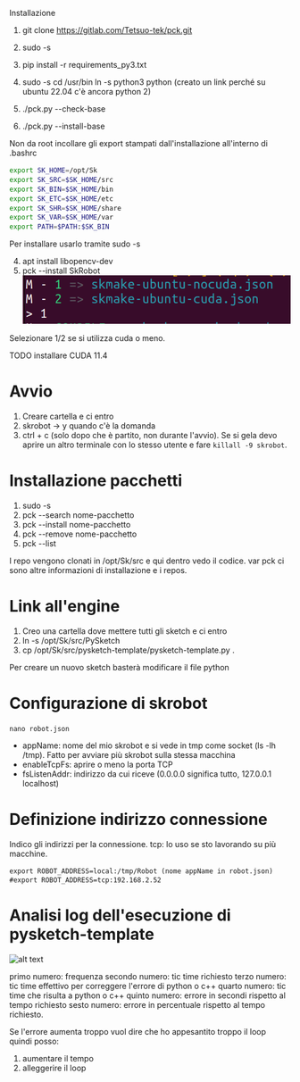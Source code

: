 Installazione
1. git clone https://gitlab.com/Tetsuo-tek/pck.git
2. sudo -s
2. pip install -r requirements_py3.txt

3. sudo -s
    cd /usr/bin
    ln -s python3 python  (creato un link perché su ubuntu 22.04 c'è ancora python 2)

4. ./pck.py --check-base 
4. ./pck.py --install-base 

Non da root incollare gli export stampati dall'installazione all'interno di .bashrc 

```bash
export SK_HOME=/opt/Sk
export SK_SRC=$SK_HOME/src
export SK_BIN=$SK_HOME/bin
export SK_ETC=$SK_HOME/etc
export SK_SHR=$SK_HOME/share
export SK_VAR=$SK_HOME/var
export PATH=$PATH:$SK_BIN
```

Per installare usarlo tramite sudo -s

4. apt install libopencv-dev
5. pck --install SkRobot
![alt text](image.png)

Selezionare 1/2 se si utilizza cuda o meno.


TODO installare CUDA 11.4


# Avvio

1. Creare cartella e ci entro
2. skrobot -> y quando c'è la domanda
3. ctrl + c (solo dopo che è partito, non durante l'avvio). Se si gela devo aprire un altro terminale con lo stesso utente e fare ```killall -9 skrobot```.


# Installazione pacchetti
1. sudo -s
2. pck --search nome-pacchetto
3. pck --install nome-pacchetto
4. pck --remove nome-pacchetto
5. pck --list

I repo vengono clonati in /opt/Sk/src e qui dentro vedo il codice. var pck ci sono altre informazioni di installazione e i repos.


# Link all'engine

1. Creo una cartella dove mettere tutti gli sketch e ci entro
2. ln -s /opt/Sk/src/PySketch 
3. cp /opt/Sk/src/pysketch-template/pysketch-template.py .

Per creare un nuovo sketch basterà modificare il file python

# Configurazione di skrobot

```nano robot.json```

* appName: nome del mio skrobot e si vede in tmp come socket (ls -lh /tmp). Fatto per avviare più skrobot sulla stessa macchina
* enableTcpFs: aprire o meno la porta TCP
* fsListenAddr: indirizzo da cui riceve (0.0.0.0 significa tutto, 127.0.0.1 localhost)


# Definizione indirizzo connessione


Indico gli indirizzi per la connessione. tcp: lo uso se sto lavorando su più macchine.
```
export ROBOT_ADDRESS=local:/tmp/Robot (nome appName in robot.json)
#export ROBOT_ADDRESS=tcp:192.168.2.52

```


# Analisi log dell'esecuzione di pysketch-template


![alt text](image-1.png)

primo numero: frequenza
secondo numero: tic time richiesto
terzo numero: tic time effettivo per correggere l'errore di python o c++
quarto numero: tic time che risulta a python o c++
quinto numero: errore in secondi rispetto al tempo richiesto
sesto numero: errore in percentuale rispetto al tempo richiesto.


Se l'errore aumenta troppo vuol dire che ho appesantito troppo il loop quindi posso:
1. aumentare il tempo
2. alleggerire il loop